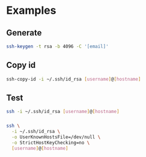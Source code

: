 # Examples

## Generate

```sh
ssh-keygen -t rsa -b 4096 -C '[email]'
```

## Copy id

```sh
ssh-copy-id -i ~/.ssh/id_rsa [username]@[hostname]
```

## Test

```sh
ssh -i ~/.ssh/id_rsa [username]@[hostname]
```

###

```sh
ssh \
  -i ~/.ssh/id_rsa \
  -o UserKnownHostsFile=/dev/null \
  -o StrictHostKeyChecking=no \
  [username]@[hostname]
```
